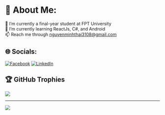 
# 💫 About Me:
🏫 I’m currently a final-year student at FPT University<br>🌱 I’m currently learning ReactJs, C#, and Android<br>📫 Reach me through nguyenminhthai3108@gmail.com


## 🌐 Socials:
[![Facebook](https://img.shields.io/badge/Facebook-%231877F2.svg?logo=Facebook&logoColor=white)](https://facebook.com/thalAlone) [![LinkedIn](https://img.shields.io/badge/LinkedIn-%230077B5.svg?logo=linkedin&logoColor=white)](https://linkedin.com/in/nguyen-minh-thai-91a103216) 

## 🏆 GitHub Trophies
![](https://github-profile-trophy.vercel.app/?username=fepfer-git&theme=radical&no-frame=false&no-bg=true&margin-w=4)

---
[![](https://visitcount.itsvg.in/api?id=fepfer-git&icon=0&color=0)](https://visitcount.itsvg.in)

<!-- Proudly created with GPRM ( https://gprm.itsvg.in ) -->
